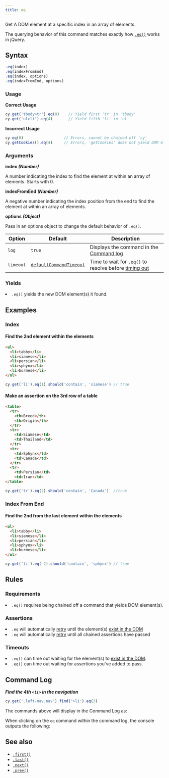 ```yaml
---
title: eq
---
```


Get A DOM element at a specific index in an array of elements.

<Alert type="info">


The querying behavior of this command matches exactly how [`.eq()`](https://api.jquery.com/eq) works in jQuery.

</Alert>

## Syntax

```javascript
.eq(index)
.eq(indexFromEnd)
.eq(index, options)
.eq(indexFromEnd, options)
```

### Usage

**<Icon name="check-circle" color="green"></Icon> Correct Usage**

```javascript
cy.get('tbody>tr').eq(0)    // Yield first 'tr' in 'tbody'
cy.get('ul>li').eq(4)       // Yield fifth 'li' in 'ul'
```

**<Icon name="exclamation-triangle" color="red"></Icon> Incorrect Usage**

```javascript
cy.eq(0)                  // Errors, cannot be chained off 'cy'
cy.getCookies().eq(4)     // Errors, 'getCookies' does not yield DOM element
```

### Arguments

**<Icon name="angle-right"></Icon> index**  ***(Number)***

A number indicating the index to find the element at within an array of elements. Starts with 0.

**<Icon name="angle-right"></Icon> indexFromEnd**  ***(Number)***

A negative number indicating the index position from the end to find the element at within an array of elements.

**<Icon name="angle-right"></Icon> options**  ***(Object)***

Pass in an options object to change the default behavior of `.eq()`.

Option | Default | Description
--- | --- | ---
`log` | `true` | Displays the command in the [Command log](/guides/core-concepts/test-runner#Command-Log)
`timeout` | [`defaultCommandTimeout`](/guides/references/configuration#Timeouts) | Time to wait for `.eq()` to resolve before [timing out](#Timeouts)

### Yields [<Icon name="question-circle"/>](introduction-to-cypress#Subject-Management)

<List><li>`.eq()` yields the new DOM element(s) it found.</li></List>

## Examples

### Index

#### Find the 2nd element within the elements

```html
<ul>
  <li>tabby</li>
  <li>siamese</li>
  <li>persian</li>
  <li>sphynx</li>
  <li>burmese</li>
</ul>
```

```javascript
cy.get('li').eq(1).should('contain', 'siamese') // true
```

#### Make an assertion on the 3rd row of a table

```html
<table>
  <tr>
    <th>Breed</th>
    <th>Origin</th>
  </tr>
  <tr>
    <td>Siamese</td>
    <td>Thailand</td>
  </tr>
  <tr>
    <td>Sphynx</td>
    <td>Canada</td>
  </tr>
  <tr>
    <td>Persian</td>
    <td>Iran</td>
</table>
```

```javascript
cy.get('tr').eq(2).should('contain', 'Canada')  //true
```

### Index From End

#### Find the 2nd from the last element within the elements

```html
<ul>
  <li>tabby</li>
  <li>siamese</li>
  <li>persian</li>
  <li>sphynx</li>
  <li>burmese</li>
</ul>
```

```javascript
cy.get('li').eq(-2).should('contain', 'sphynx') // true
```

## Rules

### Requirements [<Icon name="question-circle"/>](introduction-to-cypress#Chains-of-Commands)

<List><li>`.eq()` requires being chained off a command that yields DOM element(s).</li></List>

### Assertions [<Icon name="question-circle"/>](introduction-to-cypress#Assertions)

<List><li>`.eq` will automatically [retry](/guides/core-concepts/retry-ability) until the element(s) [exist in the DOM](/guides/core-concepts/introduction-to-cypress#Default-Assertions)</li><li>`.eq` will automatically [retry](/guides/core-concepts/retry-ability) until all chained assertions have passed</li></List>

### Timeouts [<Icon name="question-circle"/>](introduction-to-cypress#Timeouts)

<List><li>`.eq()` can time out waiting for the element(s) to [exist in the DOM](/guides/core-concepts/introduction-to-cypress#Default-Assertions).</li><li>`.eq()` can time out waiting for assertions you've added to pass.</li></List>

## Command Log

***Find the 4th `<li>` in the navigation***

```javascript
cy.get('.left-nav.nav').find('>li').eq(3)
```

The commands above will display in the Command Log as:

<DocsImage src="/img/api/eq/find-element-at-index.png" alt="Command log eq" ></DocsImage>

When clicking on the `eq` command within the command log, the console outputs the following:

<DocsImage src="/img/api/eq/see-element-and-list-when-using-eq.png" alt="console.log eq" ></DocsImage>

## See also

- [`.first()`](/api/commands/first)
- [`.last()`](/api/commands/last)
- [`.next()`](/api/commands/next)
- [`.prev()`](/api/commands/prev)

